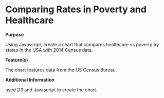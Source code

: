 # Comparing Rates in Poverty and Healthcare

**Purpose**

Using Javascript, create a chart that compares healthcare vs poverty by states in the USA with 2014 Census data.

**Feature(s)**

The chart features data from the US Census Bureau.

**Additional Information**

used D3 and Javascript to create the chart.
